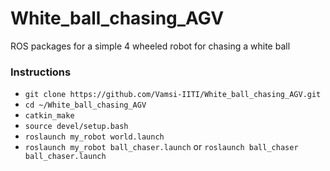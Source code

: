 # White_ball_chasing_AGV
ROS packages for a simple 4 wheeled robot for chasing a white ball 

### Instructions
* ```git clone https://github.com/Vamsi-IITI/White_ball_chasing_AGV.git```
* ```cd ~/White_ball_chasing_AGV```
* ```catkin_make```
* ```source devel/setup.bash```
* ```roslaunch my_robot world.launch```
* ```roslaunch my_robot ball_chaser.launch``` or ```roslaunch ball_chaser ball_chaser.launch```
